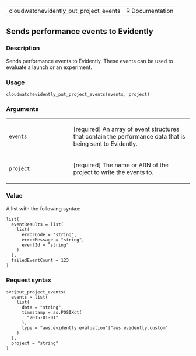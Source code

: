 <table style="width: 100%;">
<tbody>
<tr class="odd">
<td>cloudwatchevidently_put_project_events</td>
<td style="text-align: right;">R Documentation</td>
</tr>
</tbody>
</table>

## Sends performance events to Evidently

### Description

Sends performance events to Evidently. These events can be used to
evaluate a launch or an experiment.

### Usage

    cloudwatchevidently_put_project_events(events, project)

### Arguments

<table>
<colgroup>
<col style="width: 35%" />
<col style="width: 65%" />
</colgroup>
<tbody>
<tr class="odd">
<td><code
id="cloudwatchevidently_put_project_events_:_events">events</code></td>
<td><p>[required] An array of event structures that contain the
performance data that is being sent to Evidently.</p></td>
</tr>
<tr class="even">
<td><code
id="cloudwatchevidently_put_project_events_:_project">project</code></td>
<td><p>[required] The name or ARN of the project to write the events
to.</p></td>
</tr>
</tbody>
</table>

### Value

A list with the following syntax:

    list(
      eventResults = list(
        list(
          errorCode = "string",
          errorMessage = "string",
          eventId = "string"
        )
      ),
      failedEventCount = 123
    )

### Request syntax

    svc$put_project_events(
      events = list(
        list(
          data = "string",
          timestamp = as.POSIXct(
            "2015-01-01"
          ),
          type = "aws.evidently.evaluation"|"aws.evidently.custom"
        )
      ),
      project = "string"
    )
